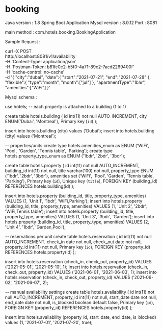 # booking


Java version : 1.8
Spring Boot Application
Mysql version : 8.0.12
Port : 8081

main method : com.hotels.booking.BookingApplication


Sample Request :

curl -X POST \
  http://localhost:8081/v1/availability \
  -H 'Content-Type: application/json' \
  -H 'Postman-Token: b81fc0c2-b5f0-4a71-89c2-7acd2269400f' \
  -H 'cache-control: no-cache' \
  -d '{
	"city":"dubai",
	"date":{
		"start":"2021-07-21",
		"end":"2021-07-28"
	},
	"flexible":{
		"type":"month",
		"month":["jul"]
	},
	"apartmentType":"1bhr",
	"amenities":["WiFi"]
}'



Mysql schema :

use hotels;
-- each property is attached to a building (1 to 1)

create table hotels.building (
    id int(11) not null AUTO_INCREMENT,
    city ENUM('Dubai', 'Montreal'),
    Primary key (`id`)
);

insert into hotels.building (city) values ('Dubai');
insert into hotels.building (city) values ('Montreal');

-- properties/units
create type hotels.amenities_enum as ENUM ('WiFi', 'Pool', 'Garden', 'Tennis table', 'Parking');
create type hotels.property_type_enum as ENUM ('1bdr', '2bdr', '3bdr');

create table hotels.property (
    id int(11) not null AUTO_INCREMENT,
    building_id int(11) not null,
    title varchar(100) not null,
    property_type ENUM ('1bdr', '2bdr', '3bdr'),
    amenities set ('WiFi', 'Pool', 'Garden', 'Tennis table', 'Parking'),
Primary key (`id`),
Unique key (`title`),
    FOREIGN KEY (building_id) REFERENCES hotels.building(id)
);

insert into hotels.property (building_id, title, property_type, amenities) VALUES (1, 'Unit 1', '1bdr', 'WiFi,Parking');
insert into hotels.property (building_id, title, property_type, amenities) VALUES (1, 'Unit 2', '2bdr', 'WiFi,Tennis table');
insert into hotels.property (building_id, title, property_type, amenities) VALUES (1, 'Unit 3', '3bdr', 'Garden');
insert into hotels.property (building_id, title, property_type, amenities) VALUES (2, 'Unit 4', '1bdr', 'Garden,Pool');


-- reservations per unit
create table hotels.reservation (
    id int(11) not null AUTO_INCREMENT,
    check_in date not null,
    check_out date not null,
    property_id int(11) not null,
    Primary key (`id`),
    FOREIGN KEY (property_id) REFERENCES hotels.property(id)
);

insert into hotels.reservation (check_in, check_out, property_id) VALUES ('2021-05-01', '2021-05-10', 1);
insert into hotels.reservation (check_in, check_out, property_id) VALUES ('2021-06-01', '2021-06-03', 1);
insert into hotels.reservation (check_in, check_out, property_id) VALUES ('2021-06-02', '2021-06-07', 2);


-- manual availability settings
create table hotels.availability (
    id int(11) not null AUTO_INCREMENT,
    property_id  int(11) not null,
    start_date date not null,
    end_date date not null,
    is_blocked boolean default false,
    Primary key (`id`),
    FOREIGN KEY (property_id) REFERENCES hotels.property(id)
);

insert into hotels.availability (property_id, start_date, end_date, is_blocked) values (1, '2021-07-01', '2021-07-20', true);
